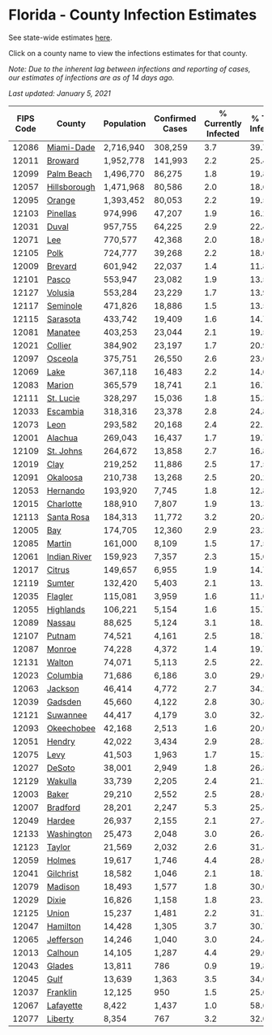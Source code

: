 # Florida - County Infection Estimates

See state-wide estimates [here](/infections/us-fl).

Click on a county name to view the infections estimates for that county.

*Note: Due to the inherent lag between infections and reporting of cases, our estimates of infections are as of 14 days ago.*

*Last updated: January 5, 2021*

|   FIPS Code |                       County |   Population |   Confirmed Cases |   % Currently Infected |   % Total Infected |
|-------------|------------------------------|--------------|-------------------|------------------------|--------------------|
|       12086 |     [Miami-Dade](miami-dade) |    2,716,940 |           308,259 |                    3.7 |               39.7 |
|       12011 |           [Broward](broward) |    1,952,778 |           141,993 |                    2.2 |               25.4 |
|       12099 |     [Palm Beach](palm-beach) |    1,496,770 |            86,275 |                    1.8 |               19.8 |
|       12057 | [Hillsborough](hillsborough) |    1,471,968 |            80,586 |                    2.0 |               18.6 |
|       12095 |             [Orange](orange) |    1,393,452 |            80,053 |                    2.2 |               19.5 |
|       12103 |         [Pinellas](pinellas) |      974,996 |            47,207 |                    1.9 |               16.2 |
|       12031 |               [Duval](duval) |      957,755 |            64,225 |                    2.9 |               22.4 |
|       12071 |                   [Lee](lee) |      770,577 |            42,368 |                    2.0 |               18.6 |
|       12105 |                 [Polk](polk) |      724,777 |            39,268 |                    2.2 |               18.0 |
|       12009 |           [Brevard](brevard) |      601,942 |            22,037 |                    1.4 |               11.8 |
|       12101 |               [Pasco](pasco) |      553,947 |            23,082 |                    1.9 |               13.5 |
|       12127 |           [Volusia](volusia) |      553,284 |            23,229 |                    1.7 |               13.9 |
|       12117 |         [Seminole](seminole) |      471,826 |            18,886 |                    1.5 |               13.5 |
|       12115 |         [Sarasota](sarasota) |      433,742 |            19,409 |                    1.6 |               14.7 |
|       12081 |           [Manatee](manatee) |      403,253 |            23,044 |                    2.1 |               19.5 |
|       12021 |           [Collier](collier) |      384,902 |            23,197 |                    1.7 |               20.9 |
|       12097 |           [Osceola](osceola) |      375,751 |            26,550 |                    2.6 |               23.6 |
|       12069 |                 [Lake](lake) |      367,118 |            16,483 |                    2.2 |               14.6 |
|       12083 |             [Marion](marion) |      365,579 |            18,741 |                    2.1 |               16.7 |
|       12111 |       [St. Lucie](st.-lucie) |      328,297 |            15,036 |                    1.8 |               15.3 |
|       12033 |         [Escambia](escambia) |      318,316 |            23,378 |                    2.8 |               24.8 |
|       12073 |                 [Leon](leon) |      293,582 |            20,168 |                    2.4 |               22.1 |
|       12001 |           [Alachua](alachua) |      269,043 |            16,437 |                    1.7 |               19.7 |
|       12109 |       [St. Johns](st.-johns) |      264,672 |            13,858 |                    2.7 |               16.8 |
|       12019 |                 [Clay](clay) |      219,252 |            11,886 |                    2.5 |               17.5 |
|       12091 |         [Okaloosa](okaloosa) |      210,738 |            13,268 |                    2.5 |               20.2 |
|       12053 |         [Hernando](hernando) |      193,920 |             7,745 |                    1.8 |               12.8 |
|       12015 |       [Charlotte](charlotte) |      188,910 |             7,807 |                    1.9 |               13.3 |
|       12113 |     [Santa Rosa](santa-rosa) |      184,313 |            11,772 |                    3.2 |               20.8 |
|       12005 |                   [Bay](bay) |      174,705 |            12,360 |                    2.9 |               23.3 |
|       12085 |             [Martin](martin) |      161,000 |             8,109 |                    1.5 |               17.5 |
|       12061 | [Indian River](indian-river) |      159,923 |             7,357 |                    2.3 |               15.0 |
|       12017 |             [Citrus](citrus) |      149,657 |             6,955 |                    1.9 |               14.7 |
|       12119 |             [Sumter](sumter) |      132,420 |             5,403 |                    2.1 |               13.1 |
|       12035 |           [Flagler](flagler) |      115,081 |             3,959 |                    1.6 |               11.0 |
|       12055 |       [Highlands](highlands) |      106,221 |             5,154 |                    1.6 |               15.7 |
|       12089 |             [Nassau](nassau) |       88,625 |             5,124 |                    3.1 |               18.1 |
|       12107 |             [Putnam](putnam) |       74,521 |             4,161 |                    2.5 |               18.7 |
|       12087 |             [Monroe](monroe) |       74,228 |             4,372 |                    1.4 |               19.7 |
|       12131 |             [Walton](walton) |       74,071 |             5,113 |                    2.5 |               22.1 |
|       12023 |         [Columbia](columbia) |       71,686 |             6,186 |                    3.0 |               29.6 |
|       12063 |           [Jackson](jackson) |       46,414 |             4,772 |                    2.7 |               34.2 |
|       12039 |           [Gadsden](gadsden) |       45,660 |             4,122 |                    2.8 |               30.8 |
|       12121 |         [Suwannee](suwannee) |       44,417 |             4,179 |                    3.0 |               32.4 |
|       12093 |     [Okeechobee](okeechobee) |       42,168 |             2,513 |                    1.6 |               20.0 |
|       12051 |             [Hendry](hendry) |       42,022 |             3,434 |                    2.9 |               28.3 |
|       12075 |                 [Levy](levy) |       41,503 |             1,963 |                    1.7 |               15.3 |
|       12027 |             [DeSoto](desoto) |       38,001 |             2,949 |                    1.8 |               26.8 |
|       12129 |           [Wakulla](wakulla) |       33,739 |             2,205 |                    2.4 |               21.2 |
|       12003 |               [Baker](baker) |       29,210 |             2,552 |                    2.5 |               28.6 |
|       12007 |         [Bradford](bradford) |       28,201 |             2,247 |                    5.3 |               25.4 |
|       12049 |             [Hardee](hardee) |       26,937 |             2,155 |                    2.1 |               27.4 |
|       12133 |     [Washington](washington) |       25,473 |             2,048 |                    3.0 |               26.4 |
|       12123 |             [Taylor](taylor) |       21,569 |             2,032 |                    2.6 |               31.4 |
|       12059 |             [Holmes](holmes) |       19,617 |             1,746 |                    4.4 |               28.6 |
|       12041 |       [Gilchrist](gilchrist) |       18,582 |             1,046 |                    2.1 |               18.7 |
|       12079 |           [Madison](madison) |       18,493 |             1,577 |                    1.8 |               30.0 |
|       12029 |               [Dixie](dixie) |       16,826 |             1,158 |                    1.8 |               23.1 |
|       12125 |               [Union](union) |       15,237 |             1,481 |                    2.2 |               31.2 |
|       12047 |         [Hamilton](hamilton) |       14,428 |             1,305 |                    3.7 |               30.7 |
|       12065 |       [Jefferson](jefferson) |       14,246 |             1,040 |                    3.0 |               24.4 |
|       12013 |           [Calhoun](calhoun) |       14,105 |             1,287 |                    4.4 |               29.6 |
|       12043 |             [Glades](glades) |       13,811 |               786 |                    0.9 |               19.8 |
|       12045 |                 [Gulf](gulf) |       13,639 |             1,363 |                    3.5 |               34.0 |
|       12037 |         [Franklin](franklin) |       12,125 |               950 |                    1.5 |               25.6 |
|       12067 |       [Lafayette](lafayette) |        8,422 |             1,437 |                    1.0 |               58.6 |
|       12077 |           [Liberty](liberty) |        8,354 |               767 |                    3.2 |               32.0 |